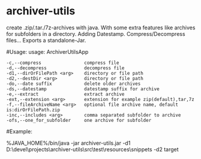 # archiver-utils
create .zip/.tar./7z-archives with java. With some extra features like archives for subfolders in a directory. Adding Datestamp. Compress/Decompress files... Exports a standalone-Jar.

#Usage:
usage: ArchiverUtilsApp

	-c,--compress                compress file
	-d,--decompress              decompress file
	-d1,--dirOrFilePath <arg>    directory or file path
	-d2,--destDir <arg>          directory or file path
	-do,--date suffix            delete older archives
	-ds,--datestamp              datestamp suffix for archive
	-e,--extract                 extract archive
	-ext,--extension <arg>       extension for example zip(default),tar,7z
	-f,--fileArchiveName <arg>   optional file archive name, default is:dirOrFilePath.zip
	-inc,--includes <arg>        comma separated subfolder to archive
	-ofs,--one_for_subfolder     one archive for subfolder

#Example:
 
%JAVA_HOME%/bin/java -jar archiver-utils.jar -d1 D:\devel\projects\archiver-utils\src\test\resources\snippets -d2 target